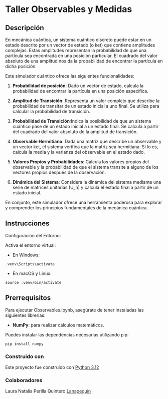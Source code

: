 # Taller Observables y Medidas

## Descripción
En mecánica cuántica, un sistema cuántico discreto puede estar en un estado descrito por un vector de estado (o ket) que contiene amplitudes complejas. Estas amplitudes representan la probabilidad de que una partícula sea encontrada en una posición particular. El cuadrado del valor absoluto de una amplitud nos da la probabilidad de encontrar la partícula en dicha posición.

Este simulador cuántico ofrece las siguientes funcionalidades:

1. **Probabilidad de posición**: Dado un vector de estado, calcula la probabilidad de encontrar la partícula en una posición específica.

2. **Amplitud de Transición**: Representa un valor complejo que describe la probabilidad de transitar de un estado inicial a uno final. Se utiliza para calcular la probabilidad de transición.

3. **Probabilidad de Transición**:Indica la posibilidad de que un sistema cuántico pase de un estado inicial a un estado final. Se calcula a partir del cuadrado del valor absoluto de la amplitud de transición.

4. **Observable Hermitiano**: Dada una matriz que describe un observable y un vector ket, el sistema verifica que la matriz sea hermitiana. Si lo es, calcula la media y la varianza del observable en el estado dado.

5. **Valores Propios y Probabilidades**: Calcula los valores propios del observable y la probabilidad de que el sistema transite a alguno de los vectores propios después de la observación.

6. **Dinámica del Sistema**: Considera la dinámica del sistema mediante una serie de matrices unitarias \(U_n\) y calcula el estado final a partir de un estado inicial.

En conjunto, este simulador ofrece una herramienta poderosa para explorar y comprender los principios fundamentales de la mecánica cuántica.

## Instrucciones
Configuración del Entorno:

Activa el entorno virtual:
- En Windows:
```
.venv\Scripts\activate
```
- En macOS y Linux:
```
source .venv/bin/activate
```

## Prerrequisitos
Para ejecutar Observables.ipynb, asegúrate de tener instaladas las siguientes librerias:

- **NumPy**: para realizar cálculos matemáticos.

Puedes instalar las dependencias necesarias utilizando pip:

```
pip install numpy
```

### Construido con
Este proyecto fue construido con [Python 3.12](https://www.python.org/)

### Colaboradores
Laura Natalia Perilla Quintero [Lanapequin](https://github.com/Lanapequin)